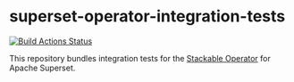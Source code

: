# superset-operator-integration-tests

[![Build Actions Status](https://ci.stackable.tech/job/Superset%20Operator%20Integration%20Tests/badge/icon?subject=Integration%20Tests)](https://ci.stackable.tech/job/Superset%20Operator%20Integration%20Tests)

This repository bundles integration tests for the [Stackable Operator](https://github.com/stackabletech/superset-operator) for Apache Superset.
